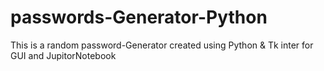# passwords-Generator-Python
This is a random password-Generator created using Python & Tk inter for GUI and JupitorNotebook
